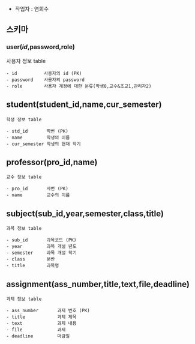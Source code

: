 - 작업자 : 염희수

## 스키마
### user(***id***,password,role)
사용자 정보 table
```
- id          사용자의 id (PK)
- password    사용자의 password
- role        사용자 계정에 대한 분류(학생0,교수&조교1,관리자2)
```
## student(student_id,name,cur_semester)
```
학생 정보 table

- std_id       학번 (PK)
- name         학생의 이름
- cur_semester 학생의 현재 학기

```


## professor(pro_id,name)
```
교수 정보 table

- pro_id       사번 (PK)
- name         교수의 이름

```


## subject(sub_id,year,semester,class,title)
```
과목 정보 table

- sub_id       과목코드 (PK)
- year         과목 개설 년도
- semester     과목 개설 학기
- class        분반
- title        과목명

```

## assignment(ass_number,title,text,file,deadline)
```
과제 정보 table

- ass_number       과제 번호 (PK)
- title            과제 제목
- text             과제 내용
- file             과제 
- deadline         마감일

```


